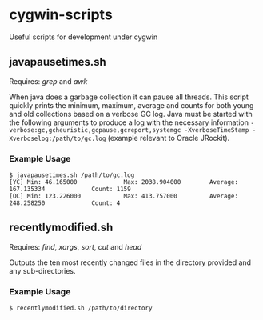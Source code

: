 # cygwin-scripts
Useful scripts for development under cygwin

## javapausetimes.sh ##
Requires: *grep* and *awk*

When java does a garbage collection it can pause all threads. This script quickly prints the minimum, maximum, average and counts for both young and old collections based on a verbose GC log. Java must be started with the following arguments to produce a log with the necessary information ``-verbose:gc,gcheuristic,gcpause,gcreport,systemgc -XverboseTimeStamp -Xverboselog:/path/to/gc.log`` (example relevant to Oracle JRockit).

### Example Usage ###
    $ javapausetimes.sh /path/to/gc.log
    [YC] Min: 46.165000             Max: 2038.904000        Average: 167.135334             Count: 1159
    [OC] Min: 123.226000            Max: 413.757000         Average: 248.258250             Count: 4

## recentlymodified.sh ##
Requires: *find*, *xargs*, *sort*, *cut* and *head*

Outputs the ten most recently changed files in the directory provided and any sub-directories.

### Example Usage ###
    $ recentlymodified.sh /path/to/directory
